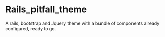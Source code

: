 Rails_pitfall_theme
===================

A rails, bootstrap and Jquery theme with a bundle of components already configured, ready to go.
